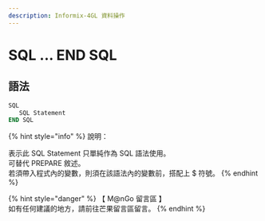 ```yaml
---
description: Informix-4GL 資料操作
---
```


# SQL ... END SQL

## 語法

```sql
SQL
   SQL Statement
END SQL
```

{% hint style="info" %}
說明：

表示此 SQL Statement 只單純作為 SQL 語法使用。\
可替代 PREPARE 敘述。\
若須帶入程式內的變數，則須在該語法內的變數前，搭配上 $ 符號。
{% endhint %}

{% hint style="danger" %}
【 M@nGo 留言區 】\
如有任何建議的地方，請前往芒果留言區留言。
{% endhint %}

